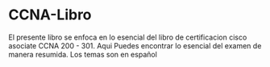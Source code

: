 # CCNA-Libro
El presente libro se enfoca en lo esencial del libro de certificacion cisco asociate CCNA 200 - 301. Aqui Puedes encontrar lo esencial del examen de manera resumida. Los temas son en español
